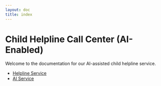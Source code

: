 ```yaml
---
layout: doc
title: index
---
```


# Child Helpline Call Center (AI-Enabled)

Welcome to the documentation for our AI-assisted child helpline service.

- [Helpline Service](./helpline-service/overview.md)
- [AI Service](./ai-service/overview.md)


